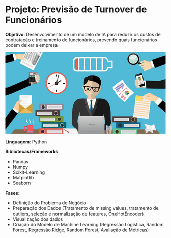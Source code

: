 # Projeto: Previsão de Turnover de Funcionários

**Objetivo**: Desenvolvimento de um modelo de IA para reduzir os custos de contratação e treinamento de funcionários, prevendo quais funcionários podem deixar a empresa

<p align="left">
  <img src="Burnout.jpg" >
</p>

**Linguagem**: Python

**Bibliotecas/Frameworks**: 

- Pandas
- Numpy
- Scikit-Learning
- Matplotlib
- Seaborn

**Fases**:

- Definição do Problema de Negócio
- Preparação dos Dados (Tratamento de missing values, tratamento de outliers, seleção e normalização de features, OneHotEncoder)
- Visualização dos dados
- Criação do Modelo de Machine Learning (Regressão Logística, Random Forest, Regressão Ridge, Random Forest, Avaliação de Métricas)

